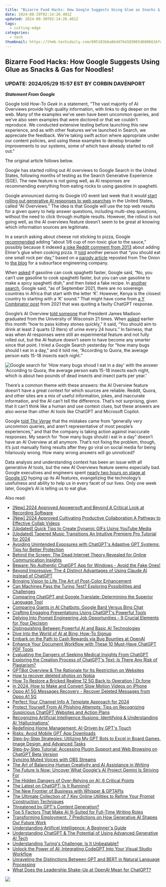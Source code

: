 ```yaml
---
title: "Bizarre Food Hacks: How Google Suggests Using Glue as Snacks & Gas for Noodles!"
date: 2024-08-29T02:14:26.401Z
updated: 2024-08-30T02:14:26.401Z
tags:
  - cutting-edge
categories:
  - tech
thumbnail: https://thmb.techidaily.com/695183b6a6b4d76d103065d6006616fe1a028ff3df2b027aa653bee8bfb31d22.jpg
---
```


## Bizarre Food Hacks: How Google Suggests Using Glue as Snacks & Gas for Noodles!

###  UPDATE: 2024/05/29 15:57 EST BY CORBIN DAVENPORT

**_Statement From Google_** 

 Google told _How-To Geek_ in a statement, "The vast majority of AI Overviews provide high quality information, with links to dig deeper on the web. Many of the examples we’ve seen have been uncommon queries, and we’ve also seen examples that were doctored or that we couldn’t reproduce. We conducted extensive testing before launching this new experience, and as with other features we've launched in Search, we appreciate the feedback. We're taking swift action where appropriate under our content policies, and using these examples to develop broader improvements to our systems, some of which have already started to roll out."

 The original article follows below.

 Google has started rolling out AI overviews to Google Search in the United States, following months of testing as the Search Generative Experience (SGE). The new feature is not going well, as AI responses are recommending everything from eating rocks to using gasoline in spaghetti.

 Google announced during its Google I/O event last week that it would [start rolling out generative AI responses to web searches](https://ios-unlock.techidaily.com/in-2024-how-can-i-unlock-my-apple-iphone-13-mini-after-forgetting-my-pin-code-by-drfone-ios/) in the United States, called “AI Overviews.” The idea is that Google will use the top web results for a given query to help answer questions, including multi-step questions, without the need to click through multiple results. However, the rollout is not going well, as the AI overviews feature doesn’t seem to be great at knowing which information sources are legitimate.

 In a search asking about cheese not sticking to pizza, Google [recommended](https://twitter.com/heavenrend/status/1793346515261432027) adding “about 1/8 cup of non-toxic glue to the sauce,” possibly because it indexed [a joke Reddit comment from 2013](https://www.reddit.com/r/Pizza/comments/1a19s0/my%5Fcheese%5Fslides%5Foff%5Fthe%5Fpizza%5Ftoo%5Feasily/) about adding Elmer’s glue when cooking pizza. It [told](https://bsky.app/profile/electricland.bsky.social/post/3kt6uooqbl22d) another person that “you should eat one small rock per day,” based on a [parody article](https://www.theonion.com/geologists-recommend-eating-at-least-one-small-rock-per-1846655112) reposted from The Onion to [the blog](https://www.resfrac.com/blog/geologists-recommend-eating-least-one-small-rock-day) for a subsurface engineering company.

 When [asked](https://mastodon.social/@JoeUchill/112493317168967705) if gasoline can cook spaghetti faster, Google said, “No, you can’t use gasoline to cook spaghetti faster, but you can use gasoline to make a spicy spaghetti dish,” and then listed a fake recipe. In [another search](https://www.threads.net/@astrobassball/post/C7U8Hn5RB31/), Google said, “as of September 2021, there are no sovereign countries in Africa that start with the letter ‘K’. However, Kenya is the closest country to starting with a ‘K’ sound.” That might have come from [a Y Combinator post](https://news.ycombinator.com/item?id=37145312) from 2021 that was quoting a faulty ChatGPT response.

 Google’s AI Overview [told someone](https://www.threads.net/@egaal/post/C7SJKGlyg8o) that President James Madison graduated from the University of Wisconsin 21 times. When [asked](https://x.com/dril/status/1787041991391584549) earlier this month “how to pass kidney stones quickly,” it said, “You should aim to drink at least 2 quarts (2 liters) of urine every 24 hours.” In fairness, that was when AI responses were still an experimental feature and not fully rolled out, but the AI feature doesn’t seem to have become any smarter since that point. I tried a Google Search yesterday for “how many bugs should I eat in a day,” and it told me, “According to Quora, the average person eats 15-18 insects each night.”

![Google search for 'How many bugs shoud I eat in a day' with the answer 'According to Quora, the average person eats 15-18 insects each night, which is about two pounds of dead insects and insect parts per year.'](https://static1.howtogeekimages.com/wordpress/wp-content/uploads/2024/05/image-5.png) 

 There’s a common theme with these answers: the AI Overview feature doesn’t have a great context for which sources are reliable. Reddit, Quora, and other sites are a mix of useful information, jokes, and inaccurate information, and the AI can’t tell the difference. That’s not surprising, given that it can’t think like a human and use context clues, but these answers are also worse than other AI tools like ChatGPT and Microsoft Copilot.

 Google [told _The Verge_](https://www.theverge.com/2024/5/23/24162896/google-ai-overview-hallucinations-glue-in-pizza) that the mistakes came from “generally very uncommon queries, and aren’t representative of most people’s experiences,” and that the company is taking action against inaccurate responses. My search for “how many bugs should i eat in a day” doesn’t have an AI Overview at all anymore. That’s not fixing the problem, though, it’s just manually fixing results after they go viral on social media for being hilariously wrong. How many wrong answers will go unnoticed?

 Data analysis and understanding context has been an issue with all generative AI tools, but the new AI Overviews feature seems especially bad. Google executives and engineers spent [nearly two hours on stage at Google I/O](https://www.youtube.com/watch?v=XEzRZ35urlk) hyping up its AI features, evangelizing the technology’s usefulness and ability to help us in every facet of our lives. Only one week later, Google’s AI is telling us to eat glue.

<ins class="adsbygoogle"
     style="display:block"
     data-ad-format="autorelaxed"
     data-ad-client="ca-pub-7571918770474297"
     data-ad-slot="1223367746"></ins>



<ins class="adsbygoogle"
     style="display:block"
     data-ad-client="ca-pub-7571918770474297"
     data-ad-slot="8358498916"
     data-ad-format="auto"
     data-full-width-responsive="true"></ins>

<span class="atpl-alsoreadstyle">Also read:</span>
<div><ul>
<li><a href="https://screen-video-capture.techidaily.com/new-2024-approved-apowersoft-and-beyond-a-critical-look-at-recording-software/"><u>[New] 2024 Approved  Apowersoft and Beyond  A Critical Look at Recording Software</u></a></li>
<li><a href="https://facebook-record-videos.techidaily.com/new-2024-approved-cultivating-productive-collaboration-a-pathway-to-effective-collab-videos/"><u>[New] 2024 Approved  Cultivating Productive Collaboration  A Pathway to Effective Collab Videos</u></a></li>
<li><a href="https://facebook-record-videos.techidaily.com/updated-quick-tips-to-create-dynamic-gifs-using-youtube-media/"><u>[Updated] Quick Tips to Create Dynamic GIFs Using YouTube Media</u></a></li>
<li><a href="https://fox-info.techidaily.com/updated-tapered-music-transitions-an-intuitive-premiere-pro-tutorial-for-2024/"><u>[Updated] Tapered Music Transitions  An Intuitive Premiere Pro Tutorial for 2024</u></a></li>
<li><a href="https://tech-haven.techidaily.com/avoiding-unintended-exposures-with-chatgpts-adaptive-gpt-systems-tips-for-better-protection/"><u>Avoiding Unintended Exposures with ChatGPT's Adaptive GPT Systems: Tips for Better Protection</u></a></li>
<li><a href="https://tech-haven.techidaily.com/behind-the-screen-the-dead-internet-theory-revealed-for-online-communication-insights/"><u>Behind the Screen: The Dead Internet Theory Revealed for Online Communication Insights</u></a></li>
<li><a href="https://tech-haven.techidaily.com/beware-no-authentic-chatgpt-app-for-windows-avoid-the-fake-ones/"><u>Beware: No Authentic ChatGPT App for Windows - Avoid the Fake Ones!</u></a></li>
<li><a href="https://tech-haven.techidaily.com/beyond-impressive-the-4-distinct-advantages-of-using-claude-ai-instead-of-chatgpt/"><u>Beyond Impressive: The 4 Distinct Advantages of Using Claude AI Instead of ChatGPT</u></a></li>
<li><a href="https://extra-information.techidaily.com/bringing-vision-to-life-the-art-of-post-color-enhancement/"><u>Bringing Vision to Life  The Art of Post-Color Enhancement</u></a></li>
<li><a href="https://tech-haven.techidaily.com/can-machines-pass-the-turing-test-exploring-possibilities-and-challenges/"><u>Can Machines Pass the Turing Test? Exploring Possibilities and Challenges</u></a></li>
<li><a href="https://tech-haven.techidaily.com/comparing-chatgpt-and-google-translate-determining-the-superior-language-tool/"><u>Comparing ChatGPT and Google Translate: Determining the Superior Language Tool</u></a></li>
<li><a href="https://tech-haven.techidaily.com/comparing-giants-in-ai-chatbots-google-bard-versus-bing-chat/"><u>Comparing Giants in AI Chatbots: Google Bard Versus Bing Chat</u></a></li>
<li><a href="https://tech-haven.techidaily.com/crafting-engaging-presentations-using-chatgpts-powerful-tools/"><u>Crafting Engaging Presentations Using ChatGPT's Powerful Tools</u></a></li>
<li><a href="https://tech-haven.techidaily.com/delving-into-prompt-engineering-job-opportunities-9-crucial-elements-for-your-decision/"><u>Delving Into Prompt Engineering Job Opportunities - 9 Crucial Elements for Your Decision</u></a></li>
<li><a href="https://tech-haven.techidaily.com/distinguishing-between-powerful-ai-and-basic-ai-technologies/"><u>Distinguishing Between Powerful AI and Basic AI Technologies</u></a></li>
<li><a href="https://tech-haven.techidaily.com/dive-into-the-world-of-ai-at-bing-how-to-signup/"><u>Dive Into the World of AI at Bing: How-To Signup</u></a></li>
<li><a href="https://tech-haven.techidaily.com/embark-on-the-path-to-cash-rewards-via-bug-bounties-at-openai/"><u>Embark on the Path to Cash Rewards via Bug Bounties at OpenAI</u></a></li>
<li><a href="https://tech-haven.techidaily.com/enhance-your-document-workflow-with-these-10-must-have-chatgpt-pdf-tools/"><u>Enhance Your Document Workflow with These 10 Must-Have ChatGPT PDF Tools</u></a></li>
<li><a href="https://tech-haven.techidaily.com/evaluating-the-dangers-of-seeking-medical-insights-from-chatgpt/"><u>Evaluating the Dangers of Seeking Medical Insights From ChatGPT</u></a></li>
<li><a href="https://tech-haven.techidaily.com/exploring-the-creation-process-of-chatgpts-text-is-there-any-risk-of-plagiarism/"><u>Exploring the Creation Process of ChatGPT's Text: Is There Any Risk of Plagiarism?</u></a></li>
<li><a href="https://tech-haven.techidaily.com/gptbot-overview-and-the-rationale-for-its-restriction-on-websites/"><u>GPTBot Overview & The Rationale for Its Restriction on Websites</u></a></li>
<li><a href="https://blog-min.techidaily.com/how-to-recover-deleted-photos-on-nokia-by-stellar-photo-recovery-android-mobile-photo-recover/"><u>How to recover deleted photos on Nokia</u></a></li>
<li><a href="https://fix-guide.techidaily.com/how-to-restore-a-bricked-realme-12-5g-back-to-operation-drfone-by-drfone-fix-android-problems-fix-android-problems/"><u>How To Restore a Bricked Realme 12 5G Back to Operation | Dr.fone</u></a></li>
<li><a href="https://some-knowledge.techidaily.com/in-2024-how-to-make-and-convert-slow-motion-videos-on-iphone/"><u>In 2024, How to Make and Convert Slow Motion Videos on iPhone</u></a></li>
<li><a href="https://review-topics.techidaily.com/oppo-a1-5g-messages-recovery-recover-deleted-messages-from-oppo-a1-5g-by-fonelab-android-recover-messages/"><u>Oppo A1 5G Messages Recovery - Recover Deleted Messages from Oppo A1 5G</u></a></li>
<li><a href="https://facebook-video-footage.techidaily.com/perfect-your-channel-info-a-template-approach-for-2024/"><u>Perfect Your Channel Info  A Template Approach for 2024</u></a></li>
<li><a href="https://tech-haven.techidaily.com/protect-yourself-from-ai-phishing-attempts-tips-on-recognizing-suspicious-chatgpt-websites-and-action-plans/"><u>Protect Yourself From AI Phishing Attempts: Tips on Recognizing Suspicious ChatGPT Websites and Action Plans</u></a></li>
<li><a href="https://tech-haven.techidaily.com/recognizing-artificial-intelligence-illusions-identifying-and-understanding-ai-hallucinations/"><u>Recognizing Artificial Intelligence Illusions: Identifying & Understanding AI 'Hallucinations'</u></a></li>
<li><a href="https://tech-haven.techidaily.com/redefining-home-management-ai-driven-by-gpts-touch/"><u>Redefining Home Management: AI-Driven by GPT's Touch</u></a></li>
<li><a href="https://tech-haven.techidaily.com/risks-avoid-mobile-gpt-app-downloads/"><u>Risks: Avoid Mobile GPT App Downloads</u></a></li>
<li><a href="https://tech-haven.techidaily.com/step-by-step-strategies-utilizing-my-gpt-bots-to-excel-in-board-games-image-design-and-advanced-tasks/"><u>Step-by-Step Strategies: Utilizing My GPT Bots to Excel in Board Games, Image Design, and Advanced Tasks</u></a></li>
<li><a href="https://tech-haven.techidaily.com/step-by-step-tutorial-accessing-plugin-support-and-web-browsing-on-chatgpt-beta-version/"><u>Step-by-Step Tutorial: Accessing Plugin Support and Web Browsing on ChatGPT Beta Version</u></a></li>
<li><a href="https://video-capture.techidaily.com/syncing-muted-voices-with-obs-streams/"><u>Syncing Muted Voices with OBS Streams</u></a></li>
<li><a href="https://tech-haven.techidaily.com/the-art-of-balancing-human-creativity-and-ai-assistance-in-writing/"><u>The Art of Balancing Human Creativity and AI Assistance in Writing</u></a></li>
<li><a href="https://tech-haven.techidaily.com/the-future-is-now-uncover-what-googles-ai-project-gemini-is-striving-for/"><u>The Future Is Now: Uncover What Google's AI Project Gemini Is Striving For</u></a></li>
<li><a href="https://tech-haven.techidaily.com/the-hidden-dangers-of-over-relying-on-ai-6-critical-points/"><u>The Hidden Dangers of Over-Relying on AI: 6 Critical Points</u></a></li>
<li><a href="https://tech-haven.techidaily.com/the-latest-on-chatgpt-is-it-running/"><u>The Latest on ChatGPT: Is It Running?</u></a></li>
<li><a href="https://tech-haven.techidaily.com/the-new-frontier-of-business-with-whisper-and-gptapis/"><u>The New Frontier of Business with Whisper & GPTAPIs</u></a></li>
<li><a href="https://tech-haven.techidaily.com/the-ultimate-collection-of-7-key-online-utilities-to-refine-your-prompt-construction-techniques/"><u>The Ultimate Collection of 7 Key Online Utilities to Refine Your Prompt Construction Techniques</u></a></li>
<li><a href="https://tech-haven.techidaily.com/threatened-by-gpts-content-generation/"><u>Threatened by GPT's Content Generation?</u></a></li>
<li><a href="https://tech-haven.techidaily.com/top-5-factors-that-make-ai-ill-suited-for-full-time-writing-roles/"><u>Top 5 Factors That Make AI Ill-Suited for Full-Time Writing Roles</u></a></li>
<li><a href="https://tech-haven.techidaily.com/transforming-employment-7-predictions-on-how-generative-ai-shapes-our-future-work/"><u>Transforming Employment: 7 Predictions on How Generative AI Shapes Our Future Work</u></a></li>
<li><a href="https://tech-haven.techidaily.com/understanding-artificei-intelligence-a-beginners-guide/"><u>Understanding ArtificeI Intelligence: A Beginner's Guide</u></a></li>
<li><a href="https://tech-haven.techidaily.com/understanding-chatgpt-and-the-potential-of-using-advanced-generative-ai-tech/"><u>Understanding ChatGPT & The Potential of Using Advanced Generative AI Tech</u></a></li>
<li><a href="https://tech-haven.techidaily.com/understanding-turings-challenge-is-it-unbeatable/"><u>Understanding Turing's Challenge: Is It Unbeatable?</u></a></li>
<li><a href="https://tech-haven.techidaily.com/unlock-the-power-of-ai-integrating-codegpt-into-your-visual-studio-workflow/"><u>Unlock the Power of AI: Integrating CodeGPT Into Your Visual Studio Workflow</u></a></li>
<li><a href="https://tech-haven.techidaily.com/unraveling-the-distinctions-between-gpt-and-bert-in-natural-language-processing/"><u>Unraveling the Distinctions Between GPT and BERT in Natural Language Processing</u></a></li>
<li><a href="https://tech-haven.techidaily.com/what-does-the-leadership-shake-up-at-openai-mean-for-chatgpt/"><u>What Does the Leadership Shake-Up at OpenAI Mean for ChatGPT?</u></a></li>
</ul></div>

<!-- affiliate ads begin -->
<a href="https://store.massmailsoftware.com/order/checkout.php?PRODS=1300375&QTY=1&AFFILIATE=108875&CART=1"><img src="https://secure.avangate.com/images/merchant/dc87c13749315c7217cdc4ac692e704c/banera_for_partners-15_%281%29.jpg" border="0"></a>
<!-- affiliate ads end -->